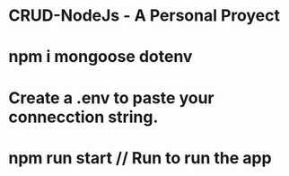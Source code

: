# CRUD-NodeJs - A Personal Proyect

# npm i mongoose dotenv 

# Create a .env to paste your connecction string. 

# npm run start // Run to run the app
